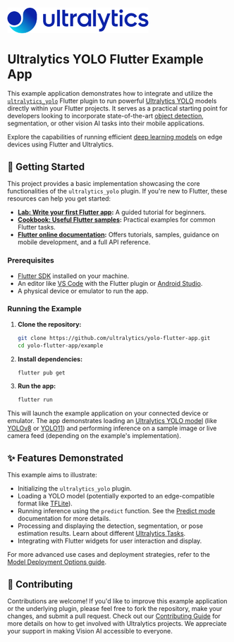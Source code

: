 <a href="https://www.ultralytics.com/"><img src="https://raw.githubusercontent.com/ultralytics/assets/main/logo/Ultralytics_Logotype_Original.svg" width="320" alt="Ultralytics logo"></a>

# Ultralytics YOLO Flutter Example App

This example application demonstrates how to integrate and utilize the [`ultralytics_yolo`](https://github.com/ultralytics/yolo-flutter-app) Flutter plugin to run powerful [Ultralytics YOLO](https://docs.ultralytics.com/) models directly within your Flutter projects. It serves as a practical starting point for developers looking to incorporate state-of-the-art [object detection](https://www.ultralytics.com/glossary/object-detection), segmentation, or other vision AI tasks into their mobile applications.

Explore the capabilities of running efficient [deep learning models](https://www.ultralytics.com/glossary/deep-learning-dl) on edge devices using Flutter and Ultralytics.

## 🚀 Getting Started

This project provides a basic implementation showcasing the core functionalities of the `ultralytics_yolo` plugin. If you're new to Flutter, these resources can help you get started:

- **[Lab: Write your first Flutter app](https://docs.flutter.dev/get-started/codelab):** A guided tutorial for beginners.
- **[Cookbook: Useful Flutter samples](https://docs.flutter.dev/cookbook):** Practical examples for common Flutter tasks.
- **[Flutter online documentation](https://docs.flutter.dev/):** Offers tutorials, samples, guidance on mobile development, and a full API reference.

### Prerequisites

- [Flutter SDK](https://docs.flutter.dev/get-started/install) installed on your machine.
- An editor like [VS Code](https://code.visualstudio.com/) with the Flutter plugin or [Android Studio](https://developer.android.com/studio).
- A physical device or emulator to run the app.

### Running the Example

1.  **Clone the repository:**
    ```bash
    git clone https://github.com/ultralytics/yolo-flutter-app.git
    cd yolo-flutter-app/example
    ```
2.  **Install dependencies:**
    ```bash
    flutter pub get
    ```
3.  **Run the app:**
    ```bash
    flutter run
    ```

This will launch the example application on your connected device or emulator. The app demonstrates loading an [Ultralytics YOLO model](https://docs.ultralytics.com/models/) (like [YOLOv8](https://docs.ultralytics.com/models/yolov8/) or [YOLO11](https://docs.ultralytics.com/models/yolo11/)) and performing inference on a sample image or live camera feed (depending on the example's implementation).

## ✨ Features Demonstrated

This example aims to illustrate:

- Initializing the `ultralytics_yolo` plugin.
- Loading a YOLO model (potentially exported to an edge-compatible format like [TFLite](https://docs.ultralytics.com/integrations/tflite/)).
- Running inference using the `predict` function. See the [Predict mode](https://docs.ultralytics.com/modes/predict/) documentation for more details.
- Processing and displaying the detection, segmentation, or pose estimation results. Learn about different [Ultralytics Tasks](https://docs.ultralytics.com/tasks/).
- Integrating with Flutter widgets for user interaction and display.

For more advanced use cases and deployment strategies, refer to the [Model Deployment Options guide](https://docs.ultralytics.com/guides/model-deployment-options/).

## 🤝 Contributing

Contributions are welcome! If you'd like to improve this example application or the underlying plugin, please feel free to fork the repository, make your changes, and submit a pull request. Check out our [Contributing Guide](https://docs.ultralytics.com/help/contributing/) for more details on how to get involved with Ultralytics projects. We appreciate your support in making Vision AI accessible to everyone.
